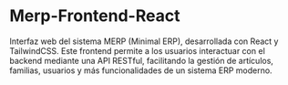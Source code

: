 # Merp-Frontend-React
Interfaz web del sistema MERP (Minimal ERP), desarrollada con React y TailwindCSS. Este frontend permite a los usuarios interactuar con el backend mediante una API RESTful, facilitando la gestión de artículos, familias, usuarios y más funcionalidades de un sistema ERP moderno.
